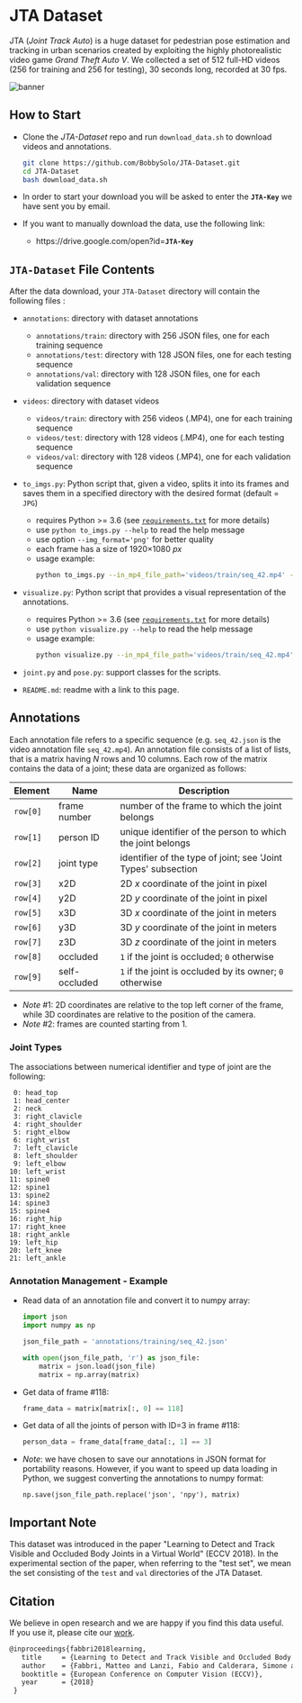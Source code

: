 # JTA Dataset

JTA (_Joint Track Auto_) is a huge dataset for pedestrian pose estimation and tracking in urban scenarios created by exploiting the highly photorealistic video game *Grand Theft Auto V*. 
We collected a set of 512 full-HD videos (256 for training and 256 for testing), 30 seconds long, recorded at 30 fps.

![banner](https://github.com/BobbySolo/JTA-Utils/blob/master/jta_banner.png)

## How to Start

- Clone the _JTA-Dataset_ repo and run `download_data.sh` to download videos and annotations.
  ```bash
  git clone https://github.com/BobbySolo/JTA-Dataset.git
  cd JTA-Dataset
  bash download_data.sh
  ```

- In order to start your download you will be asked to enter the **`JTA-Key`** we have sent you by email.

- If you want to manually download the data, use the following link:

  - https://<span></span>drive.google.com/open?id=**`JTA-Key`**

## `JTA-Dataset` File Contents

After the data download, your `JTA-Dataset` directory will contain the following files :

- `annotations`: directory with dataset annotations

    - `annotations/train`: directory with 256 JSON files, one for each training sequence
    - `annotations/test`: directory with 128 JSON files, one for each testing sequence
    - `annotations/val`: directory with 128 JSON files, one for each validation sequence

- `videos`: directory with dataset videos

    - `videos/train`: directory with 256 videos (.MP4), one for each training sequence
    - `videos/test`: directory with 128 videos (.MP4), one for each testing sequence
    - `videos/val`: directory with 128 videos (.MP4), one for each validation sequence

- `to_imgs.py`: Python script that, given a video, splits it into its frames and saves them in a specified directory with the desired format (default = `JPG`)
    - requires Python >= 3.6 (see [`requirements.txt`](https://github.com/BobbySolo/JTA-Dataset/blob/master/requirements.txt) for more details)
    - use `python to_imgs.py --help` to read the help message
    - use option `--img_format='png'` for better quality
    - each frame has a size of 1920×1080 _px_
    - usage example: 
        ````bash
        python to_imgs.py --in_mp4_file_path='videos/train/seq_42.mp4' --out_dir_path='frames/seq_42' --img_format='jpg'
        ````
- `visualize.py`: Python script that provides a visual representation of the annotations.
    - requires Python >= 3.6 (see [`requirements.txt`](https://github.com/BobbySolo/JTA-Dataset/blob/master/requirements.txt) for more details)
    - use `python visualize.py --help` to read the help message
    - usage example: 
      ```bash
      python visualize.py --in_mp4_file_path='videos/train/seq_42.mp4' --json_file_path='annotations/train/seq_42.json' --out_mp4_file_path='vis_ann/seq_42.mp4'
      ```
- `joint.py` and `pose.py`: support classes for the scripts.

- `README.md`: readme with a link to this page.


## Annotations 

Each annotation file refers to a specific sequence (e.g. `seq_42.json` is the video annotation file `seq_42.mp4`). An annotation file consists of a list of lists, that is a matrix having _N_ rows and 10 columns. Each row of the matrix contains the data of a joint; these data are organized as follows:

| Element  | Name          | Description                                                  |
| -------- | ------------- | ------------------------------------------------------------ |
| `row[0]` | frame number  | number of the frame to which the joint belongs               |
| `row[1]` | person ID     | unique identifier of the person to which the joint belongs   |
| `row[2]` | joint type    | identifier of the type of joint; see 'Joint Types' subsection |
| `row[3]` | x2D           | 2D _x_ coordinate of the joint in pixel                      |
| `row[4]` | y2D           | 2D _y_ coordinate of the joint in pixel                      |
| `row[5]` | x3D           | 3D _x_ coordinate of the joint in meters                     |
| `row[6]` | y3D           | 3D _y_ coordinate of the joint in meters                     |
| `row[7]` | z3D           | 3D _z_ coordinate of the joint in meters                     |
| `row[8]` | occluded      | `1` if the joint is occluded; `0` otherwise                  |
| `row[9]` | self-occluded | `1` if the joint is occluded by its owner; `0` otherwise     |

* _Note_ #1: 2D coordinates are relative to the top left corner of the frame, while 3D coordinates are relative to the position of the camera.
* _Note_ #2: frames are counted starting from 1.

### Joint Types

The associations between numerical identifier and type of joint are the following:

```
 0: head_top
 1: head_center
 2: neck
 3: right_clavicle
 4: right_shoulder
 5: right_elbow
 6: right_wrist
 7: left_clavicle
 8: left_shoulder
 9: left_elbow
10: left_wrist
11: spine0
12: spine1
13: spine2
14: spine3
15: spine4
16: right_hip
17: right_knee
18: right_ankle
19: left_hip
20: left_knee
21: left_ankle
```

### Annotation Management - Example

- Read data of an annotation file and convert it to numpy array:

  ```python
  import json
  import numpy as np

  json_file_path = 'annotations/training/seq_42.json'

  with open(json_file_path, 'r') as json_file:
      matrix = json.load(json_file)
      matrix = np.array(matrix)
  ```

- Get data of frame #118:

  ```python
  frame_data = matrix[matrix[:, 0] == 118]
  ```

- Get data of all the joints of person with ID=3 in frame #118:

  ```python
  person_data = frame_data[frame_data[:, 1] == 3]
  ```

- _Note_: we have chosen to save our annotations in JSON format for portability reasons. However, if you want to speed up data loading in Python, we suggest converting the annotations to numpy format:
  ```ptyhon
  np.save(json_file_path.replace('json', 'npy'), matrix)
  ```

## Important Note

This dataset was introduced in the paper "Learning to Detect and Track Visible and Occluded Body Joints in a Virtual World" (ECCV 2018). In the experimental section of the paper, when referring to the "test set", we mean the set consisting of the `test` and `val` directories of the JTA Dataset.

## Citation

We believe in open research and we are happy if you find this data useful.   
If you use it, please cite our [work](https://arxiv.org/abs/1803.08319).

```latex
@inproceedings{fabbri2018learning,
   title     = {Learning to Detect and Track Visible and Occluded Body Joints in a Virtual World},
   author    = {Fabbri, Matteo and Lanzi, Fabio and Calderara, Simone and Palazzi, Andrea and Vezzani, Roberto and Cucchiara, Rita},
   booktitle = {European Conference on Computer Vision (ECCV)},
   year      = {2018}
 }
```
